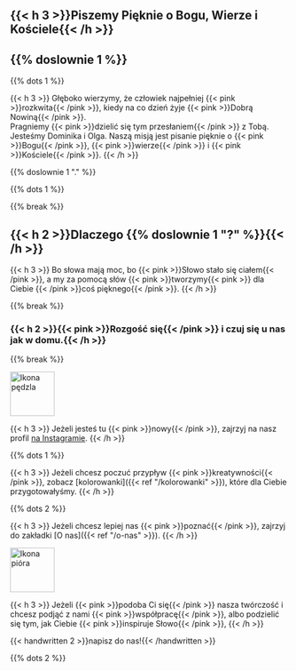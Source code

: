 ---
---
<span class="mobile-hide">

  ## {{< h 3 >}}Piszemy Pięknie o Bogu, Wierze i Kościele{{< /h >}}
  ## {{% doslownie 1 %}}
  {{% dots 1 %}}

</span>

<p>
{{< h 3 >}}
Głęboko wierzymy, że człowiek najpełniej {{< pink >}}rozkwita{{< /pink >}}, kiedy na co dzień żyje {{< pink >}}Dobrą Nowiną{{< /pink >}}.<br />
Pragniemy {{< pink >}}dzielić się tym przesłaniem{{< /pink >}} z Tobą. Jesteśmy Dominika i Olga. Naszą misją jest pisanie pięknie o {{< pink >}}Bogu{{< /pink >}}, {{< pink >}}wierze{{< /pink >}} i {{< pink >}}Kościele{{< /pink >}}. 
{{< /h >}}
 </p>

<p>{{% doslownie 1 "." %}}</p>
{{% dots 1 %}}

{{% break %}}

## {{< h 2 >}}Dlaczego {{% doslownie 1 "?" %}}{{< /h >}}

<p>
{{< h 3 >}}
Bo słowa mają moc, bo {{< pink >}}Słowo stało się ciałem{{< /pink >}}, a my za pomocą słów {{< pink >}}tworzymy{{< pink >}} dla Ciebie {{< /pink >}}coś pięknego{{< /pink >}}.
{{< /h >}}
</p>

{{% break %}}

### {{< h 2 >}}{{< pink >}}Rozgość się{{< /pink >}} i czuj się u nas jak w domu.{{< /h >}}

{{% break %}}

<img alt="Ikona pędzla" src="/img/brush-icon.svg" style="width: 5rem;" />

<p>
{{< h 3 >}}
Jeżeli jesteś tu {{< pink >}}nowy{{< /pink >}}, zajrzyj na nasz profil <a href="https://instagram/">na Instagramie</a>.
{{< /h >}}
</p>

{{% dots 1 %}}

<p>
{{< h 3 >}}
Jeżeli chcesz poczuć przypływ {{< pink >}}kreatywności{{< /pink >}}, zobacz [kolorowanki]({{< ref "/kolorowanki" >}}), które dla Ciebie przygotowałyśmy.
{{< /h >}}
</p>

{{% dots 2 %}}

<p>
{{< h 3 >}}
  Jeżeli chcesz lepiej nas {{< pink >}}poznać{{< /pink >}}, zajrzyj do zakładki [O nas]({{< ref "/o-nas" >}}).
{{< /h >}}
</p>

<img alt="Ikona pióra" src="/img/pen-icon.svg" style="width: 5rem;" />

<p>
{{< h 3 >}}
Jeżeli {{< pink >}}podoba Ci się{{< /pink >}} nasza twórczość i chcesz podjąć z nami {{< pink >}}współpracę{{< /pink >}}, albo podzielić się tym, jak Ciebie {{< pink >}}inspiruje Słowo{{< /pink >}},
{{< /h >}}
</p>
<p>
{{< handwritten 2 >}}napisz do nas!{{< /handwritten >}}
</p>

{{% dots 2 %}}

